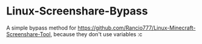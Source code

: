 # Linux-Screenshare-Bypass
A simple bypass method for https://github.com/Rancio777/Linux-Minecraft-Screenshare-Tool, because they don't use variables :c
